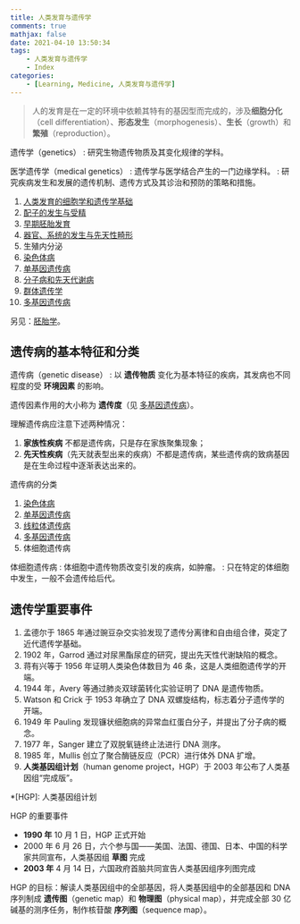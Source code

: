 ```yaml
---
title: 人类发育与遗传学
comments: true
mathjax: false
date: 2021-04-10 13:50:34
tags:
    - 人类发育与遗传学
    - Index
categories:
    - [Learning, Medicine, 人类发育与遗传学]
---
```


> 人的发育是在一定的环境中依赖其特有的基因型而完成的，涉及**细胞分化**（cell
> differentiation）、**形态发生**（morphogenesis）、**生长**（growth）和 **繁殖**（reproduction）。

遗传学（genetics）
: 研究生物遗传物质及其变化规律的学科。

医学遗传学（medical genetics）
: 遗传学与医学结合产生的一门边缘学科。
: 研究疾病发生和发展的遗传机制、遗传方式及其诊治和预防的策略和措施。

1. <a href="{% post_path 人类发育的细胞学和遗传学基础 %}">人类发育的细胞学和遗传学基础</a>
2. <a href="{% post_path 配子的发生与受精 %}">配子的发生与受精</a>
3. <a href="{% post_path 人胚发生和早期发育 %}">早期胚胎发育</a>
4. <a href="{% post_path 器官、系统的发生与先天性畸形 %}">器官、系统的发生与先天性畸形</a>
5. <a hsdref="{% post_path 生殖内分泌 %}">生殖内分泌</a>
6. <a href="{% post_path 染色体病 %}">染色体病</a>
7. <a href="{% post_path 单基因遗传病 %}">单基因遗传病</a>
8. <a href="{% post_path 分子病和先天代谢病 %}">分子病和先天代谢病</a>
9. <a href="{% post_path 群体遗传学 %}">群体遗传学</a>
10. <a href="{% post_path 多基因遗传病 %}">多基因遗传病</a>

另见：<a href="{% post_path 胚胎学 %}">胚胎学</a>。

<!-- more -->

## 遗传病的基本特征和分类

遗传病（genetic disease）
: 以 **遗传物质** 变化为基本特征的疾病，其发病也不同程度的受 **环境因素** 的影响。

遗传因素作用的大小称为 **遗传度**（见
<a href="{% post_path 多基因遗传病 %}#遗传度">多基因遗传病</a>）。

理解遗传病应注意下述两种情况：
1. **家族性疾病** 不都是遗传病，只是存在家族聚集现象；
2. **先天性疾病**（先天就表型出来的疾病）不都是遗传病，某些遗传病的致病基因是在生命过程中逐渐表达出来的。

遗传病的分类
1. <a href="{% post_path 染色体病 %}">染色体病</a>
2. <a href="{% post_path 单基因遗传病 %}">单基因遗传病</a>
3. <a href="{% post_path 单基因遗传病 %}#线粒体遗传病">线粒体遗传病</a>
4. <a href="{% post_path 多基因遗传病 %}">多基因遗传病</a>
5. 体细胞遗传病

体细胞遗传病
: 体细胞中遗传物质改变引发的疾病，如肿瘤。
: 只在特定的体细胞中发生，一般不会遗传给后代。

## 遗传学重要事件

1. 孟德尔于 1865 年通过豌豆杂交实验发现了遗传分离律和自由组合律，萸定了近代遗传学基础。
2. 1902 年，Garrod 通过对尿黑酯尿症的研究，提出先天性代谢缺陷的概念。
3. 蒋有兴等于 1956 年证明人类染色体数目为 46 条，这是人类细胞遗传学的开端。
4. 1944 年，Avery 等通过肺炎双球菌转化实验证明了 DNA 是遗传物质。
5. Watson 和 Crick 于 1953 年确立了 DNA 双螺旋结构，标志着分子遗传学的开端。
6. 1949 年 Pauling 发现镰状细胞病的异常血红蛋白分子，并提出了分子病的概念。
7. 1977 年，Sanger 建立了双脱氧链终止法进行 DNA 测序。
8. 1985 年，Mullis 创立了聚合酶链反应（PCR）进行体外 DNA 扩增。
9. **人类基因组计划**（human genome project，HGP）于 2003 年公布了人类基因组“完成版”。

*[HGP]: 人类基因组计划

HGP 的重要事件
- **1990 年** 10 月 1 日，HGP 正式开始
- 2000 年 6 月 26 日，六个参与国——美国、法国、德国、日本、中国的科学家共同宣布，人类基因组 **草图** 完成
- **2003 年** 4 月 14 日，六国政府首脑共同宣告人类基因组序列图完成

HGP 的目标：解读人类基因组中的全部基因，将人类基因组中的全部基因和 DNA 序列制成
**遗传图**（genetic map）和 **物理图**（physical map），并完成全部
30 亿碱基的测序任务，制作核苷酸 **序列图**（sequence map）。
